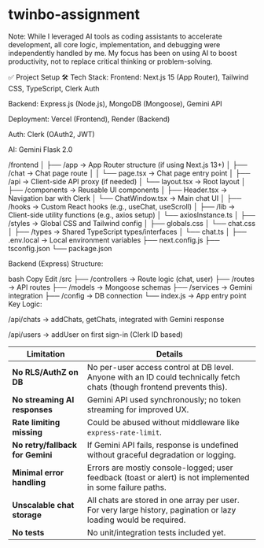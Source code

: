 # twinbo-assignment

Note: While I leveraged AI tools as coding assistants to accelerate development, all core logic, implementation, and debugging were independently handled by me. My focus has been on using AI to boost productivity, not to replace critical thinking or problem-solving.

✅ Project Setup
🛠️ Tech Stack:
Frontend: Next.js 15 (App Router), Tailwind CSS, TypeScript, Clerk Auth

Backend: Express.js (Node.js), MongoDB (Mongoose), Gemini API

Deployment: Vercel (Frontend), Render (Backend)

Auth: Clerk (OAuth2, JWT)

AI: Gemini Flask 2.0


/frontend
│
├── /app                     → App Router structure (if using Next.js 13+)
│   ├── /chat                → Chat page route
│   │   └── page.tsx         → Chat page entry point
│   ├── /api                 → Client-side API proxy (if needed)
│   └── layout.tsx          → Root layout
│
├── /components              → Reusable UI components
│   ├── Header.tsx           → Navigation bar with Clerk
│   └── ChatWindow.tsx       → Main chat UI
│
├── /hooks                  → Custom React hooks (e.g., useChat, useScroll)
│
├── /lib                    → Client-side utility functions (e.g., axios setup)
│   └── axiosInstance.ts
│
├── /styles                 → Global CSS and Tailwind config
│   ├── globals.css
│   └── chat.css
│
├── /types                  → Shared TypeScript types/interfaces
│   └── chat.ts
│
├── .env.local              → Local environment variables
├── next.config.js
├── tsconfig.json
└── package.json





Backend (Express)
Structure:

bash
Copy
Edit
/src
  ├── /controllers    → Route logic (chat, user)
  ├── /routes         → API routes
  ├── /models         → Mongoose schemas
  ├── /services       → Gemini integration
  ├── /config         → DB connection
  └── index.js        → App entry point
Key Logic:

/api/chats → addChats, getChats, integrated with Gemini response

/api/users → addUser on first sign-in (Clerk ID based)


| Limitation                       | Details                                                                                                                  |
| -------------------------------- | ------------------------------------------------------------------------------------------------------------------------ |
| **No RLS/AuthZ on DB**           | No per-user access control at DB level. Anyone with an ID could technically fetch chats (though frontend prevents this). |
| **No streaming AI responses**    | Gemini API used synchronously; no token streaming for improved UX.                                                       |
| **Rate limiting missing**        | Could be abused without middleware like `express-rate-limit`.                                                            |
| **No retry/fallback for Gemini** | If Gemini API fails, response is undefined without graceful degradation or logging.                                      |
| **Minimal error handling**       | Errors are mostly console-logged; user feedback (toast or alert) is not implemented in some failure paths.               |
| **Unscalable chat storage**      | All chats are stored in one array per user. For very large history, pagination or lazy loading would be required.        |
| **No tests**                     | No unit/integration tests included yet.                                                                                  |





